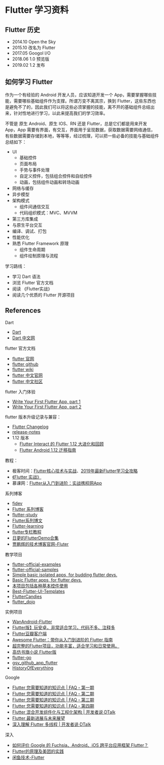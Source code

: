 # Flutter 学习资料

## Flutter 历史

- 2014.10 Open the Sky
- 2015.10 改名为 Flutter
- 2017.05 Googol I/O
- 2018.06 1.0 预览版
- 2019.02 1.2 发布

## 如何学习 Flutter

作为一个有经验的 Android 开发人员，应该知道开发一个 App，需要掌握哪些技能，需要哪些基础组件作为支撑。所谓万变不离其宗，换到 Flutter，这些东西也是避免不了的，因此我们可以将这些必须掌握的技能，离不开的基础组件总结出来，针对性地进行学习，以此来提高我们的学习效率。

不管是 原生 Android、原生 IOS、RN 还是 Flutter，总是它们都是用来开发 App，App 需要有界面，有交互，界面用于呈现数据，获取数据需要网络通信，有些数据需要存储到本地，等等等，经过梳理，可以把一些必备的技能与基础组件总结如下：

- UI
  - 基础控件
  - 页面布局
  - 手势与事件处理
  - 自定义控件，包括组合控件和自绘控件
  - 动画，包括组件动画和转场动画
- 网络与缓存
- 异步模型
- 架构模式
  - 组件间通信交互
  - 代码组织模式：MVC、MVVM
- 第三方库集成
- 与原生平台交互
- 编译、调试、打包
- 性能优化
- 熟悉 Flutter Framework 原理
  - 组件生命周期
  - 组件绘制原理与流程

学习路线：

- 学习 Dart 语法
- 浏览 Flutter 官方文档
- 阅读 《Flutter实战》
- 阅读几个优质的 Flutter 开源项目

## References

Dart

- [Dart](https://www.dartlang.org/)
- [Dart 中文网](https://www.dartcn.com/)

flutter 官方文档

- [flutter 官网](https://flutter.dev/)
- [flutter github](https://github.com/flutter/flutter)
- [flutter wiki](https://github.com/flutter/flutter/wiki)
- [flutter 中文官网](https://flutterchina.club/)
- [flutter 中文社区](https://flutter-io.cn/)

flutter 入门体验

- [Write Your First Flutter App, part 1](https://codelabs.developers.google.com/codelabs/first-flutter-app-pt1/#0)
- [Write Your First Flutter App, part 2](https://codelabs.developers.google.com/codelabs/first-flutter-app-pt2/#1)

flutter 版本升级记录与兼容：

- [Flutter Changelog](https://github.com/flutter/flutter/wiki/Changelog)
- [release-notes](https://flutter.dev/docs/development/tools/sdk/release-notes)
- 1.12 版本
  - [Flutter Interact 的 Flutter 1.12 大进化和回顾](https://juejin.im/post/5df2366b6fb9a016510da009)
  - [Flutter Android 1.12 迁移指南](https://juejin.im/post/5def89b96fb9a016230abf7c#heading-0)

教程：

- 极客时间：[Flutter核心技术与实战](https://time.geekbang.org/column/intro/200)、[2019年最新Flutter学习全攻略](https://time.geekbang.org/column/article/106380)
- [《Flutter 实战》](https://book.flutterchina.club/)
- 慕课网：[Flutter从入门到进阶：实战携程网App](https://coding.imooc.com/class/chapter/321.html)

系列博客

- [fidev](https://fidev.io/)
- [Flutter 系列博客](https://juejin.im/user/5b5d45f4e51d453526175c06/posts)
- [flutter-study](https://github.com/yang7229693/flutter-study)
- [Flutter系列博文](https://www.jianshu.com/p/399c01657920)
- [Flutter-learning](https://github.com/AweiLoveAndroid/Flutter-learning)
- [flutter专栏教程](http://blog.csdn.net/column/details/13593.html)
- [日更的FlutterDemo合集](https://github.com/OpenFlutter/Flutter-Notebook)
- [贾鹏辉的技术博客官网-Fluter](http://www.devio.org/tags/#Flutter)

教学项目

- [flutter-official-examples](https://github.com/flutter/flutter/blob/master/examples/README.md)
- [flutter-official-samples](https://github.com/flutter/samples)
- [Simple basic isolated apps, for budding flutter devs.](https://github.com/nisrulz/flutter-examples)
- [Basic Flutter apps, for flutter devs.](https://github.com/iampawan/FlutterExampleApps)
- [本项目包括各种基本控件使用](https://github.com/shichunlei/flutter_app)
- [Best-Flutter-UI-Templates](https://github.com/mitesh77/Best-Flutter-UI-Templates)
- [FlutterCandies](https://github.com/fluttercandies)
- [flutter_dojo](https://github.com/xuyisheng/flutter_dojo)

实例项目

- [WanAndroid-Flutter](https://github.com/xing16/WanAndroid-Flutter)
- [Flutter版】玩安卓，非常适合学习，代码不多、注释多](https://github.com/yechaoa/wanandroid_flutter)
- [Flutter豆瓣客户端](https://github.com/kaina404/FlutterDouBan)
- [Awesome Flutter：带你从入门到进阶的 Flutter 指南](https://juejin.im/post/5b2869e66fb9a00e5f3e861f)
- [超完整的Flutter项目，功能丰富，适合学习和日常使用。](https://github.com/CarGuo/GSYGithubAppFlutter)
- [高仿书旗小说 Flutter版](https://github.com/huanxsd/flutter_shuqi)
- [flutter-go](https://github.com/alibaba/flutter-go)
- [gsy_github_app_flutter](https://github.com/CarGuo/gsy_github_app_flutter)
- [HistoryOfEverything](https://github.com/2d-inc/HistoryOfEverything)

Google

- [Flutter 您需要知道的知识点 | FAQ・第一期](https://mp.weixin.qq.com/s?__biz=MzAwODY4OTk2Mg==&mid=2652048481&idx=1&sn=3775bb6e61b9b4d7d7c5a48871a13807&chksm=808cac24b7fb2532858b94dc45f1ec4f8ec83f28f186e0cbc53a40034b3398feddea553e3054&scene=21#wechat_redirect)
- [Flutter 您需要知道的知识点 | FAQ・第二期](https://mp.weixin.qq.com/s?__biz=MzAwODY4OTk2Mg==&mid=2652048715&idx=1&sn=c8346d2603f311301d719d5374cc77ea&chksm=808cad0eb7fb241864557d2bc08cacc2efeb76a27d3a6b849d2df44ccbddfa13c3e1b1db0f85&scene=21#wechat_redirect)
- [Flutter 您需要知道的知识点 | FAQ・第三期](https://mp.weixin.qq.com/s/qXNbT-pJ4wnKANhUsyn2xw)
- [Flutter 您需要知道的知识点 | FAQ・第四期](https://mp.weixin.qq.com/s/iWQwjC8mEWSX9TNz_hn6rw)
- [Flutter 混合开发组件化与工程化架构 | 开发者说·DTalk](https://mp.weixin.qq.com/s/NK0RMuXM2_AJmAbnnvv9SA)
- [Flutter 最新进展与未来展望](https://mp.weixin.qq.com/s/dC2C1jpDrQSsip6wjiejBw)
- [深入理解 Flutter 多线程 | 开发者说·DTalk](https://mp.weixin.qq.com/s/1hsOv4vXOvt8c5l_4ZhOTQ)

深入

- [如何评价 Google 的 Fuchsia、Android、iOS 跨平台应用框架 Flutter？](https://www.zhihu.com/question/50156415)
- [Flutter的原理及美团的实践](https://mp.weixin.qq.com/s?__biz=MjM5NjQ5MTI5OA==&mid=2651748565&idx=1&sn=f92ce52627b680529c3c31e393779168&chksm=bd12a1988a65288eec838dbe64a31990f64baff2093f85ba8c75f581fcd5883947867d7a20a0&mpshare=1&scene=1&srcid=08095QIv3usd64vN4liBBi1c#rd)
- [闲鱼技术-Flutter](https://juejin.im/user/5ac2db47f265da2393774122/posts)

